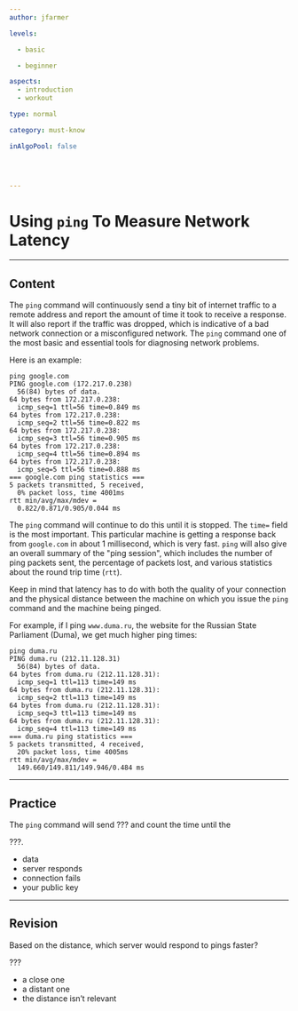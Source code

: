 ```yaml
---
author: jfarmer

levels:

  - basic

  - beginner

aspects:
  - introduction
  - workout

type: normal

category: must-know

inAlgoPool: false




---
```


# Using `ping` To Measure Network Latency

---
## Content

The `ping` command will continuously send a tiny bit of internet traffic to a remote address and report the amount of time it took to receive a response.  It will also report if the traffic was dropped, which is indicative of a bad network connection or a misconfigured network. The `ping` command one of the most basic and essential tools for diagnosing network problems.

Here is an example:

```shell
ping google.com
PING google.com (172.217.0.238)
  56(84) bytes of data.
64 bytes from 172.217.0.238:
  icmp_seq=1 ttl=56 time=0.849 ms
64 bytes from 172.217.0.238:
  icmp_seq=2 ttl=56 time=0.822 ms
64 bytes from 172.217.0.238:
  icmp_seq=3 ttl=56 time=0.905 ms
64 bytes from 172.217.0.238:
  icmp_seq=4 ttl=56 time=0.894 ms
64 bytes from 172.217.0.238:
  icmp_seq=5 ttl=56 time=0.888 ms
=== google.com ping statistics ===
5 packets transmitted, 5 received,
  0% packet loss, time 4001ms
rtt min/avg/max/mdev =
  0.822/0.871/0.905/0.044 ms
```

The `ping` command will continue to do this until it is stopped.  The `time=` field is the most important.  This particular machine is getting a response back from `google.com` in about 1 millisecond, which is very fast.  `ping` will also give an overall summary of the "ping session", which includes the number of ping packets sent, the percentage of packets lost, and various statistics about the round trip time (`rtt`).

Keep in mind that latency has to do with both the quality of your connection and the physical distance between the machine on which you issue the `ping` command and the machine being pinged.

For example, if I ping `www.duma.ru`, the website for the Russian State Parliament (Duma), we get much higher ping times:

```shell
ping duma.ru
PING duma.ru (212.11.128.31)
  56(84) bytes of data.
64 bytes from duma.ru (212.11.128.31):
  icmp_seq=1 ttl=113 time=149 ms
64 bytes from duma.ru (212.11.128.31):
  icmp_seq=2 ttl=113 time=149 ms
64 bytes from duma.ru (212.11.128.31):
  icmp_seq=3 ttl=113 time=149 ms
64 bytes from duma.ru (212.11.128.31):
  icmp_seq=4 ttl=113 time=149 ms
=== duma.ru ping statistics ===
5 packets transmitted, 4 received,
  20% packet loss, time 4005ms
rtt min/avg/max/mdev =
  149.660/149.811/149.946/0.484 ms
```

---
## Practice

The `ping` command will send ??? and count the time until the

???.

* data
* server responds
* connection fails
* your public key

---
## Revision

Based on the distance, which server would respond to pings faster?

???

* a close one
* a distant one
* the distance isn’t relevant

 
 
 
